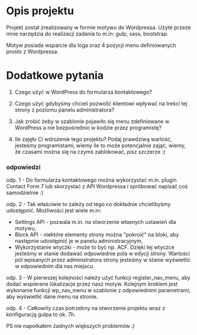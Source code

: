 # Opis projektu
Projekt został zrealizowany w formie motywu do Wordpressa. Użyte przeze mnie narzędzia do realizacji zadania to m.in: gulp, sass, bootstrap.

Motyw posiada wsparcie dla loga oraz 4 pozycji menu definiowanych prosto z Wordpressa.

# Dodatkowe pytania
 1. Czego użyć w WordPress do formularza kontaktowego?
   
2.  Czego użyć gdybyśmy chcieli pozwolić klientowi wpływać na treści tej strony z poziomu panelu administratora?
    
3.  Jak zrobić żeby w szablonie pojawiło się menu zdefiniowane w WordPress a nie bezpośrednio w kodzie przez programistę?
    
4.  Ile zajęło Ci wdrożenie tego projektu? Podaj prawdziwą wartość, jesteśmy programistami, wiemy ile to może potencjalnie zająć, wiemy, że czasami można się na czymś zablokować, pisz szczerze :)

### odpowiedzi

odp. 1 - Do formularza kontaktowego można wykorzystać m.in. plugin Contact Form 7 lub skorzystać z API Wordpressa i spróbować napisać coś samodzielnie :)

odp. 2 - Tak właściwie to zależy od tego co dokładnie chcielibyśmy udostępnić. Możliwości jest wiele m.in: 

 - Settings API - pozwala m.in. na stworzenie własnych ustawień dla motywu,
 - Block API - niektóre elementy strony można "pokroić" na bloki, aby następnie udostępnić je w panelu administracyjnym,
 - Wykorzystanie wtyczki - może to być np. ACF. Dzięki tej wtyczce jesteśmy w stanie dodawać odpowiednie pola w edycji strony. Wartości pól wpisanych przez administratora strony jesteśmy w stanie wyświetlić w odpowiednim dla nas miejscu.

odp. 3 - W pierwszej kolejności należy użyć funkcji register_nav_menu, aby dodać wspierane lokalizacje przez nasz motyw. Kolejnym krokiem jest wykonanie funkcji wp_nav_menu w szablonie z odpowiednimi parametrami, aby wyświetlić dane menu na stronie.

odp. 4 - Całkowity czas potrzebny na stworzenie projektu wraz z konfiguracją gulpa to ok. 7h.


PS nie napotkałem żadnych większych problemów :)
